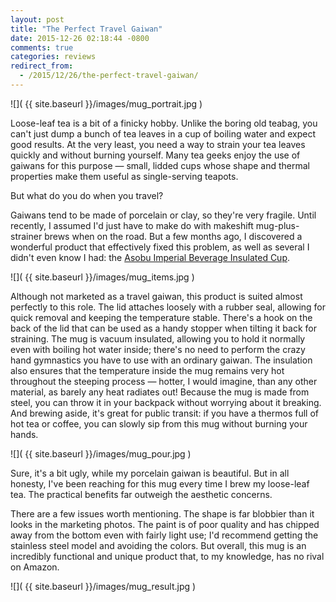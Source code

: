 ```yaml
---
layout: post
title: "The Perfect Travel Gaiwan"
date: 2015-12-26 02:18:44 -0800
comments: true
categories: reviews
redirect_from:
  - /2015/12/26/the-perfect-travel-gaiwan/
---
```


![]( {{ site.baseurl }}/images/mug_portrait.jpg )

Loose-leaf tea is a bit of a finicky hobby. Unlike the boring old teabag, you can't just dump a bunch of tea leaves in a cup of boiling water and expect good results. At the very least, you need a way to strain your tea leaves quickly and without burning yourself. Many tea geeks enjoy the use of gaiwans for this purpose — small, lidded cups whose shape and thermal properties make them useful as single-serving teapots.

But what do you do when you travel?

<!--more-->

Gaiwans tend to be made of porcelain or clay, so they're very fragile. Until recently, I assumed I'd just have to make do with makeshift mug-plus-strainer brews when on the road. But a few months ago, I discovered a wonderful product that effectively fixed this problem, as well as several I didn't even know I had: the [Asobu Imperial Beverage Insulated Cup][amazon].

![]( {{ site.baseurl }}/images/mug_items.jpg )

Although not marketed as a travel gaiwan, this product is suited almost perfectly to this role. The lid attaches loosely with a rubber seal, allowing for quick removal and keeping the temperature stable. There's a hook on the back of the lid that can be used as a handy stopper when tilting it back for straining. The mug is vacuum insulated, allowing you to hold it normally even with boiling hot water inside; there's no need to perform the crazy hand gymnastics you have to use with an ordinary gaiwan.  The insulation also ensures that the temperature inside the mug remains very hot throughout the steeping process — hotter, I would imagine, than any other material, as barely any heat radiates out! Because the mug is made from steel, you can throw it in your backpack without worrying about it breaking. And brewing aside, it's great for public transit: if you have a thermos full of hot tea or coffee, you can slowly sip from this mug without burning your hands.

![]( {{ site.baseurl }}/images/mug_pour.jpg )

Sure, it's a bit ugly, while my porcelain gaiwan is beautiful. But in all honesty, I've been reaching for this mug every time I brew my loose-leaf tea. The practical benefits far outweigh the aesthetic concerns.

There are a few issues worth mentioning. The shape is far blobbier than it looks in the marketing photos. The paint is of poor quality and has chipped away from the bottom even with fairly light use; I'd recommend getting the stainless steel model and avoiding the colors. But overall, this mug is an incredibly functional and unique product that, to my knowledge, has no rival on Amazon.

![]( {{ site.baseurl }}/images/mug_result.jpg )

[amazon]: http://amzn.to/1ShqqsP